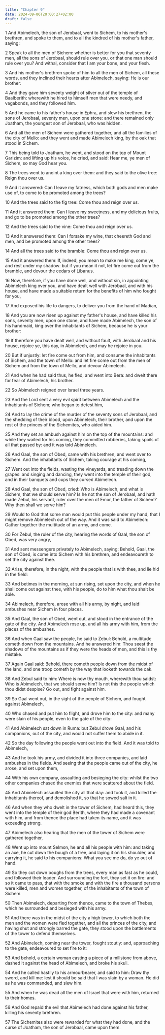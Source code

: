 ```yaml
---
title: "Chapter 9"
date: 2024-09-06T20:00:27+02:00
draft: false
---
```



1 And Abimelech, the son of Jerobaal, went to Sichem, to his mother's brethren, and spoke to them, and to all the kindred of his mother's father, saying:

2 Speak to all the men of Sichem: whether is better for you that seventy men, all the sons of Jerobaal, should rule over you, or that one man should rule over you? And withal, consider that I am your bone, and your flesh.

3 And his mother's brethren spoke of him to all the men of Sichem, all these words, and they inclined their hearts after Abimelech, saying: He is our brother:

4 And they gave him seventy weight of silver out of the temple of Baalberith: wherewith he hired to himself men that were needy, and vagabonds, and they followed him.

5 And he came to his father's house in Ephra, and slew his brethren, the sons of Jerobaal, seventy men, upon one stone: and there remained only Joatham, the youngest son of Jerobaal, who was hidden.

6 And all the men of Sichem were gathered together, and all the families of the city of Mello: and they went and made Abimelech king, by the oak that stood in Sichem.

7 This being told to Joatham, he went, and stood on the top of Mount Garizim: and lifting up his voice, he cried, and said: Hear me, ye men of Sichem, so may God hear you.

8 The trees went to anoint a king over them: and they said to the olive tree: Reign thou over us.

9 And it answered: Can I leave my fatness, which both gods and men make use of, to come to be promoted among the trees?

10 And the trees said to the fig tree: Come thou and reign over us.

11 And it answered them: Can I leave my sweetness, and my delicious fruits, and go to be promoted among the other trees?

12 And the trees said to the vine: Come thou and reign over us.

13 And it answered them: Can I forsake my wine, that cheereth God and men, and be promoted among the other trees?

14 And all the trees said to the bramble: Come thou and reign over us.

15 And it answered them: If, indeed, you mean to make me king, come ye, and rest under my shadow: but if you mean it not, let fire come out from the bramble, and devour the cedars of Libanus.

16 Now, therefore, if you have done well, and without sin, in appointing Abimelech king over you, and have dealt well with Jerobaal, and with his house, and have made a suitable return for the benefits of him who fought for you,

17 And exposed his life to dangers, to deliver you from the hand of Madian,

18 And you are now risen up against my father's house, and have killed his sons, seventy men, upon one stone, and have made Abimelech, the son of his handmaid, king over the inhabitants of Sichem, because he is your brother:

19 If therefore you have dealt well, and without fault, with Jerobaal and his house, rejoice ye, this day, in Abimelech, and may he rejoice in you.

20 But if unjustly: let fire come out from him, and consume the inhabitants of Sichem, and the town of Mello: and let fire come out from the men of Sichem and from the town of Mello, and devour Abimelech.

21 And when he had said thus, he fled, and went into Bera: and dwelt there for fear of Abimelech, his brother.

22 So Abimelech reigned over Israel three years.

23 And the Lord sent a very evil spirit between Abimelech and the inhabitants of Sichem; who began to detest him,

24 And to lay the crime of the murder of the seventy sons of Jerobaal, and the shedding of their blood, upon Abimelech, their brother, and upon the rest of the princes of the Sichemites, who aided him.

25 And they set an ambush against him on the top of the mountains: and while they waited for his coming, they committed robberies, taking spoils of all that passed by: and it was told Abimelech.

26 And Gaal, the son of Obed, came with his brethren, and went over to Sichem. And the inhabitants of Sichem, taking courage at his coming,

27 Went out into the fields, wasting the vineyards, and treading down the grapes: and singing and dancing, they went into the temple of their god, and in their banquets and cups they cursed Abimelech.

28 And Gaal, the son of Obed, cried: Who is Abimelech, and what is Sichem, that we should serve him? Is he not the son of Jerobaal, and hath made Zebul, his servant, ruler over the men of Emor, the father of Sichem? Why then shall we serve him?

29 Would to God that some man would put this people under my hand, that I might remove Abimelech out of the way. And it was said to Abimelech: Gather together the multitude of an army, and come.

30 For Zebul, the ruler of the city, hearing the words of Gaal, the son of Obed, was very angry,

31 And sent messengers privately to Abimelech, saying: Behold, Gaal, the son of Obed, is come into Sichem with his brethren, and endeavoureth to set the city against thee.

32 Arise, therefore, in the night, with the people that is with thee, and lie hid in the field:

33 And betimes in the morning, at sun rising, set upon the city, and when he shall come out against thee, with his people, do to him what thou shalt be able.

34 Abimelech, therefore, arose with all his army, by night, and laid ambushes near Sichem in four places.

35 And Gaal, the son of Obed, went out, and stood in the entrance of the gate of the city. And Abimelech rose up, and all his army with him, from the places of the ambushes.

36 And when Gaal saw the people, he said to Zebul: Behold, a multitude cometh down from the mountains. And he answered him: Thou seest the shadows of the mountains as if they were the heads of men, and this is thy mistake.

37 Again Gaal said: Behold, there cometh people down from the midst of the land, and one troop cometh by the way that looketh towards the oak.

38 And Zebul said to him: Where is now thy mouth, wherewith thou saidst: Who is Abimelech, that we should serve him? Is not this the people which thou didst despise? Go out, and fight against him.

39 So Gaal went out, in the sight of the people of Sichem, and fought against Abimelech,

40 Who chased and put him to flight, and drove him to the city: and many were slain of his people, even to the gate of the city:

41 And Abimelech sat down in Ruma: but Zebul drove Gaal, and his companions, out of the city, and would not suffer them to abide in it.

42 So the day following the people went out into the field. And it was told to Abimelech,

43 And he took his army, and divided it into three companies, and laid ambushes in the fields. And seeing that the people came out of the city, he arose, and set upon them,

44 With his own company, assaulting and besieging the city: whilst the two other companies chased the enemies that were scattered about the field.

45 And Abimelech assaulted the city all that day: and took it, and killed the inhabitants thereof, and demolished it, so that he sowed salt in it.

46 And when they who dwelt in the tower of Sichem, had heard this, they went into the temple of their god Berith, where they had made a covenant with him, and from thence the place had taken its name, and it was exceeding strong.

47 Abimelech also hearing that the men of the tower of Sichem were gathered together,

48 Went up into mount Selmon, he and all his people with him: and taking an axe, he cut down the bough of a tree, and laying it on his shoulder, and carrying it, he said to his companions: What you see me do, do ye out of hand.

49 So they cut down boughs from the trees, every man as fast as he could, and followed their leader. And surrounding the fort, they set it on fire: and so it came to pass, that with the smoke and with the fire a thousand persons were killed, men and women together, of the inhabitants of the town of Sichem.

50 Then Abimelech, departing from thence, came to the town of Thebes, which he surrounded and besieged with his army.

51 And there was in the midst of the city a high tower, to which both the men and the women were fled together, and all the princes of the city, and having shut and strongly barred the gate, they stood upon the battlements of the tower to defend themselves.

52 And Abimelech, coming near the tower, fought stoutly: and, approaching to the gate, endeavoured to set fire to it:

53 And behold, a certain woman casting a piece of a millstone from above, dashed it against the head of Abimelech, and broke his skull.

54 And he called hastily to his armourbearer, and said to him: Draw thy sword, and kill me: lest it should be said that I was slain by a woman. He did as he was commanded, and slew him.

55 And when he was dead all the men of Israel that were with him, returned to their homes.

56 And God repaid the evil that Abimelech had done against his father, killing his seventy brethren.

57 The Sichemites also were rewarded for what they had done, and the curse of Joatham, the son of Jerobaal, came upon them.

